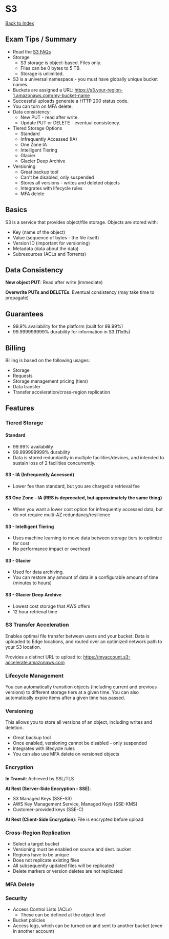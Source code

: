 # S3

[Back to Index](../../README.md)

## Exam Tips / Summary

- Read the [S3 FAQs](https://aws.amazon.com/s3/faqs/)
- Storage
    - S3 storage is object-based. Files only.
    - Files can be 0 bytes to 5 TB.
    - Storage is unlimited.
- S3 is a universal namespace - you must have globally unique bucket names.
- Buckets are assigned a URL: https://s3.your-region-1.amazonaws.com/my-bucket-name
- Successful uploads generate a HTTP 200 status code.
- You can turn on MFA delete.
- Data consistency:
    - New PUT - read after write.
    - Update PUT or DELETE - eventual consistency.
- Tiered Storage Options
    - Standard
    - Infrequently Accessed (IA)
    - One Zone IA
    - Intelligent Tiering
    - Glacier
    - Glacier Deep Archive
- Versioning
    - Great backup tool
    - Can't be disabled, only suspended
    - Stores all versions - writes and deleted objects
    - Integrates with lifecycle rules
    - MFA delete

## Basics

S3 is a service that provides object/file storage. Objects are stored with:

- Key (name of the object)
- Value (sequence of bytes - the file itself)
- Version ID (important for versioning)
- Metadata (data about the data)
- Subresources (ACLs and Torrents)

## Data Consistency

**New object PUT**: Read after write (immediate)

**Overwrite PUTs and DELETEs**: Eventual consistency (may take time to propagate)

## Guarantees

- 99.9% availability for the platform (built for 99.99%)
- 99.999999999% durability for information in S3 (11x9s)

## Billing

Billing is based on the following usages:

- Storage
- Requests
- Storage management pricing (tiers)
- Data transfer
- Transfer acceleration/cross-region replication

## Features

### Tiered Storage

#### Standard
- 99.99% availability
- 99.999999999% durability
- Data is stored redundantly in multiple facilities/devices, and intended to sustain loss of 2 facilities concurrently.

#### S3 - IA (Infrequently Accessed)
- Lower fee than standard, but you are charged a retrieval fee

#### S3 One Zone - IA (RRS is deprecated, but approximately the same thing)
- When you want a lower cost option for infrequently accessed data, but do not require multi-AZ redundancy/resilience

#### S3 - Intelligent Tiering
- Uses machine learning to move data between storage tiers to optimize for cost
- No performance impact or overhead

#### S3 - Glacier
- Used for data archiving.
- You can restore any amount of data in a configurable amount of time (minutes to hours)

#### S3 - Glacier Deep Archive
- Lowest cost storage that AWS offers
- 12 hour retrieval time

### S3 Transfer Acceleration

Enables optimal file transfer between users and your bucket. Data is uploaded to Edge locations, and routed over an optimized network path to your S3 location.

Provides a distinct URL to upload to: https://myaccount.s3-accelerate.amazonaws.com

### Lifecycle Management

You can automatically transition objects (including current and previous versions) to different storage tiers at a given time. You can also automatically expire items after a given time has passed.

### Versioning

This allows you to store all versions of an object, including writes and deletion.

- Great backup tool
- Once enabled, versioning cannot be disabled - only suspended
- Integrates with lifecycle rules
- You can also use MFA delete on versioned objects

### Encryption

**In Transit**: Achieved by SSL/TLS

**At Rest (Server-Side Encryption - SSE)**:
- S3 Managed Keys (SSE-S3)
- AWS Key Management Service, Managed Keys (SSE-KMS)
- Customer-provided keys (SSE-C)

**At Rest (Client-Side Encryption)**: File is encrypted before upload

### Cross-Region Replication

- Select a target bucket
- Versioning must be enabled on source and dest. bucket
- Regions have to be unique
- Does not replicate existing files
- All subsequently updated files will be replicated
- Delete markers or version deletes are not replicated

### MFA Delete

### Security

- Access Control Lists (ACLs)
    - These can be defined at the object level
- Bucket policies
- Access logs, which can be turned on and sent to another bucket (even in another account)